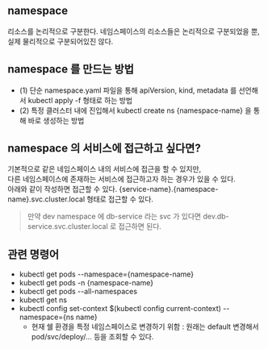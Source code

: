 ## namespace
리소스를 논리적으로 구분한다.
네임스페이스의 리소스들은 논리적으로 구분되었을 뿐, 실제 물리적으로 구분되어있진 않다.

## namespace 를 만드는 방법
* (1) 단순 namespace.yaml 파일을 통해 apiVersion, kind, metadata 를 선언해서 kubectl apply -f 형태로 하는 방법
* (2) 특정 클러스터 내에 진입해서 kubectl create ns {namespace-name} 을 통해 바로 생성하는 방법

## namespace 의 서비스에 접근하고 싶다면?
기본적으로 같은 네임스페이스 내의 서비스에 접근을 할 수 있지만,   
다른 네임스페이스에 존재하는 서비스에 접근하고자 하는 경우가 있을 수 있다.   
아래와 같이 작성하면 접근할 수 있다.
{service-name}.{namespace-name}.svc.cluster.local 형태로 접근할 수 있다.  
> 만약 dev namespace 에 db-service 라는 svc 가 있다면 
> dev.db-service.svc.cluster.local 로 접근하면 된다.

## 관련 명령어
* kubectl get pods --namespace={namespace-name}
* kubectl get pods -n {namespace-name}
* kubectl get pods --all-namespaces
* kubectl get ns
* kubectl config set-context $(kubectl config current-context) --namespace={ns name}
    * 현재 쉘 환경을 특정 네임스페이스로 변경하기 위함 : 원래는 default 변경해서 pod/svc/deploy/... 등을 조회할 수 있다. 